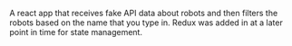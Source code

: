 A react app that receives fake API data about robots and then filters the robots based on the name that you type in. Redux was added in at a later point in time for state management.

